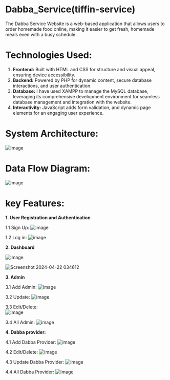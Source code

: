 # Dabba_Service(tiffin-service)

The Dabba Service Website is a web-based application that allows users to order homemade food online, making it easier to get fresh, homemade meals even with a busy schedule.

# Technologies Used:
1. **Frontend:** Built with HTML and CSS for structure and visual appeal, ensuring device accessibility.
2. **Backend:** Powered by PHP for dynamic content, secure database interactions, and user authentication.
3. **Database:** I have used XAMPP to manage the MySQL database, leveraging its comprehensive development environment for seamless database management and integration with the website.
3. **Interactivity:** JavaScript adds form validation, and dynamic page elements for an engaging user experience.

# System Architecture:
![image](https://github.com/user-attachments/assets/fb03ca46-6b45-4c56-8ee0-3a4e3c88b14b)

# Data Flow Diagram:
![image](https://github.com/user-attachments/assets/887beb76-b2cd-4548-a7bd-cd12df1f5325)

# key Features:
**1. User Registration and Authentication**

  1.1 Sign Up:
  ![image](https://github.com/user-attachments/assets/5ac8bbdf-78b1-46e6-86e4-1522335f6640)

  1.2 Log in:
  ![image](https://github.com/user-attachments/assets/d5a6cc33-97a5-4665-b170-c5f0897fe1f3)

**2. Dashboard**

  ![image](https://github.com/user-attachments/assets/dc04125b-407e-44af-9d09-6ed280328ad1)

  ![Screenshot 2024-04-22 034612](https://github.com/user-attachments/assets/f3616f54-c8a5-4933-9522-e8f0b805e78b)

**3. Admin**
  
  3.1 Add Admin:
   ![image](https://github.com/user-attachments/assets/96d86016-396e-4afa-a37a-ebb276b0f73f)

  3.2 Update: 
  ![image](https://github.com/user-attachments/assets/c771fb84-c728-4237-88d1-65e9f631672e)

  3.3 Edit/Delete:  
  ![image](https://github.com/user-attachments/assets/5444ba14-79c1-40f8-bb95-cb4da6db5ccb)

  3.4 All Admin:
  ![image](https://github.com/user-attachments/assets/816918db-7e07-4b51-bb2b-430c0906f747)

**4. Dabba provider:**

  4.1 Add Dabba Provider:
  ![image](https://github.com/user-attachments/assets/90d79935-7bb6-4793-92c3-c25d06e3d7d3)

  4.2 Edit/Delete: 
  ![image](https://github.com/user-attachments/assets/c450ebb3-e4d5-46db-9dbb-ac5f70c43229)


  4.3 Update Dabba Provider: 
  ![image](https://github.com/user-attachments/assets/d3f9e891-f94c-4648-a95f-b0ee7d3b8237)

  4.4 All Dabba Provider:
  ![image](https://github.com/user-attachments/assets/e2afd98a-69ee-49d2-abe6-71f0b0285d53)

